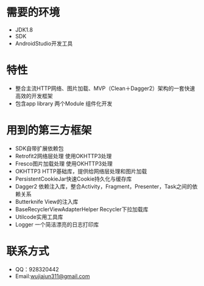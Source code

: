 # 需要的环境
* JDK1.8
* SDK
* AndroidStudio开发工具

# 特性
* 整合主流HTTP网络、图片加载、MVP（Clean＋Dagger2）架构的一套快速高效的开发框架
* 包含app library 两个Module 组件化开发

# 用到的第三方框架
* SDK自带扩展依赖包
* Retrofit2网络层处理 使用OKHTTP3处理
* Fresco图片加载处理 使用OKHTTP3处理
* OKHTTP3  HTTP基础库，提供给网络层处理和图片加载
* PersistentCookieJar快速Cookie持久化与缓存库
* Dagger2 依赖注入库，整合Activity，Fragment，Presenter，Task之间的依赖关系
* Butterknife View的注入库
* BaseRecyclerViewAdapterHelper Recycler下拉加载库
* Utilcode实用工具库
* Logger 一个简洁漂亮的日志打印库

# 联系方式
* QQ：928320442
* Email:wujiajun311@gmail.com